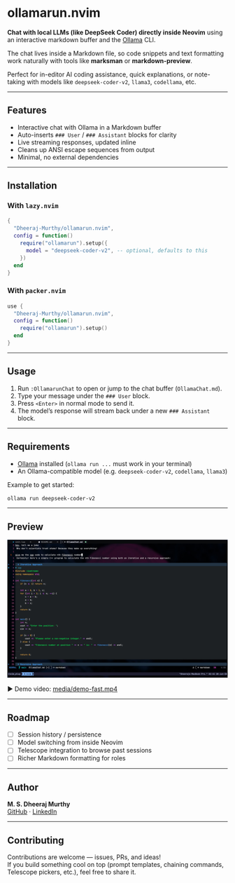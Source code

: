 # ollamarun.nvim

**Chat with local LLMs (like DeepSeek Coder) directly inside Neovim** using an
interactive markdown buffer and the [Ollama](https://ollama.com) CLI.

The chat lives inside a Markdown file, so code snippets and text formatting work
naturally with tools like **marksman** or **markdown-preview**.

Perfect for in-editor AI coding assistance, quick explanations, or note-taking
with models like `deepseek-coder-v2`, `llama3`, `codellama`, etc.

---

## Features

- Interactive chat with Ollama in a Markdown buffer
- Auto-inserts `### User` / `### Assistant` blocks for clarity
- Live streaming responses, updated inline
- Cleans up ANSI escape sequences from output
- Minimal, no external dependencies

---

## Installation

### With `lazy.nvim`

```lua
{
  "Dheeraj-Murthy/ollamarun.nvim",
  config = function()
    require("ollamarun").setup({
      model = "deepseek-coder-v2", -- optional, defaults to this
    })
  end
}
```

### With `packer.nvim`

```lua
use {
  "Dheeraj-Murthy/ollamarun.nvim",
  config = function()
    require("ollamarun").setup()
  end
}
```

---

## Usage

1. Run `:OllamarunChat` to open or jump to the chat buffer (`OllamaChat.md`).
2. Type your message under the `### User` block.
3. Press `<Enter>` in normal mode to send it.
4. The model’s response will stream back under a new `### Assistant` block.

---

## Requirements

- [Ollama](https://ollama.com) installed (`ollama run ...` must work in your
  terminal)
- An Ollama-compatible model (e.g. `deepseek-coder-v2`, `codellama`, `llama3`)

Example to get started:

```bash
ollama run deepseek-coder-v2
```

---

## Preview

![OllamaChat output](media/chat_screenshot.jpg)

▶️ Demo video: [media/demo-fast.mp4](media/demo-fast.mp4)

---

## Roadmap

- [ ] Session history / persistence
- [ ] Model switching from inside Neovim
- [ ] Telescope integration to browse past sessions
- [ ] Richer Markdown formatting for roles

---

## Author

**M. S. Dheeraj Murthy**  
[GitHub](https://github.com/Dheeraj-Murthy) ·
[LinkedIn](https://www.linkedin.com/in/dheeraj-murthy-m-s-6b7784290)

---

## Contributing

Contributions are welcome — issues, PRs, and ideas!  
If you build something cool on top (prompt templates, chaining commands,
Telescope pickers, etc.), feel free to share it.
